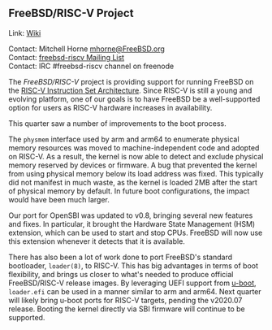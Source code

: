 ## FreeBSD/RISC-V Project ##

Link:	 [Wiki](https://wiki.freebsd.org/riscv)  

Contact: Mitchell Horne <mhorne@FreeBSD.org>  
Contact: [freebsd-riscv Mailing List](https://lists.FreeBSD.org/mailman/listinfo/freebsd-riscv)  
Contact: IRC #freebsd-riscv channel on freenode  

The _FreeBSD/RISC-V_ project is providing support for running FreeBSD on the
[RISC-V Instruction Set Architecture](https://riscv.org/). Since RISC-V is still
a young and evolving platform, one of our goals is to have FreeBSD be a
well-supported option for users as RISC-V hardware increases in availability.

This quarter saw a number of improvements to the boot process. 

The `physmem` interface used by arm and arm64 to enumerate physical memory
resources was moved to machine-independent code and adopted on RISC-V. As a
result, the kernel is now able to detect and exclude physical memory reserved by
devices or firmware. A bug that prevented the kernel from using physical memory
below its load address was fixed. This typically did not manifest in much waste,
as the kernel is loaded 2MB after the start of physical memory by default. In
future boot configurations, the impact would have been much larger.

Our port for OpenSBI was updated to v0.8, bringing several new features and
fixes. In particular, it brought the Hardware State Management (HSM) extension,
which can be used to start and stop CPUs. FreeBSD will now use this extension
whenever it detects that it is available.

There has also been a lot of work done to port FreeBSD's standard bootloader,
`loader(8)`, to RISC-V. This has big advantages in terms of boot flexibility,
and brings us closer to what's needed to produce official FreeBSD/RISC-V release
images. By leveraging UEFI support from
[u-boot](https://www.denx.de/wiki/U-Boot/), `loader.efi` can be used in a manner
similar to arm and arm64. Next quarter will likely bring u-boot ports for RISC-V
targets, pending the v2020.07 release. Booting the kernel directly via SBI
firmware will continue to be supported.
